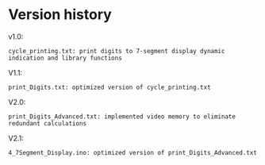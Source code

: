 # Version history
v1.0:
    
    cycle_printing.txt: print digits to 7-segment display dynamic indication and library functions

V1.1:

    print_Digits.txt: optimized version of cycle_printing.txt
    
V2.0:

    print_Digits_Advanced.txt: implemented video memory to eliminate redundant calculations
    
V2.1:
    
    4_7Segment_Display.ino: optimized version of print_Digits_Advanced.txt
    
